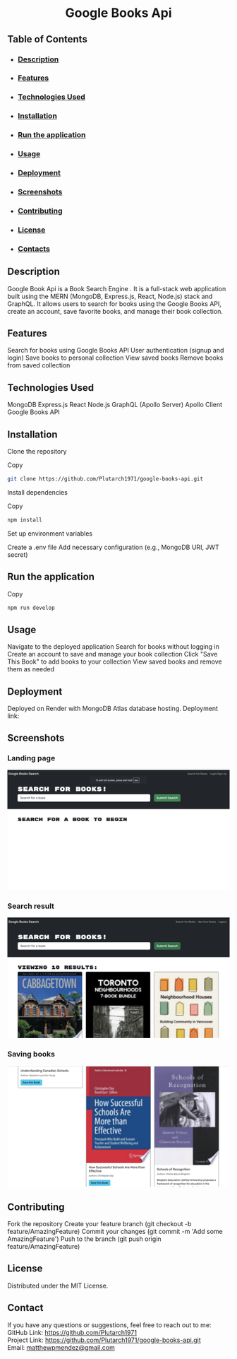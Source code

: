 
<div> <h1 style="text-align: center;">Google Books Api</h1></div>

## Table of Contents
- ### [Description](#description)
- ### [Features](#Features)
- ### [Technologies Used](#technologies-used)
- ### [Installation](#installation)
- ### [Run the application](#run-the-application)
- ### [Usage](#usage)
- ### [Deployment](#deployment)
- ### [Screenshots](#screenshots)
- ### [Contributing](#contributing)
- ### [License](#license)
- ### [Contacts](#contacts)


## Description
Google Book Api is a Book Search Engine . It is a full-stack web application built using the MERN (MongoDB, Express.js, React, Node.js) stack and GraphQL. It allows users to search for books using the Google Books API, create an account, save favorite books, and manage their book collection.

## Features

Search for books using Google Books API
User authentication (signup and login)
Save books to personal collection
View saved books
Remove books from saved collection

## Technologies Used

MongoDB
Express.js
React
Node.js
GraphQL (Apollo Server)
Apollo Client
Google Books API

## Installation

Clone the repository

Copy
```bash
git clone https://github.com/Plutarch1971/google-books-api.git
```

Install dependencies

Copy
```bash
npm install
```
Set up environment variables

Create a .env file
Add necessary configuration (e.g., MongoDB URI, JWT secret)

## Run the application

Copy
```bash
npm run develop
```
## Usage

Navigate to the deployed application
Search for books without logging in
Create an account to save and manage your book collection
Click "Save This Book" to add books to your collection
View saved books and remove them as needed



## Deployment
Deployed on Render with MongoDB Atlas database hosting.
Deployment link: 

## Screenshots
### Landing page
![Landing page](./client/public/screenshots/google-book-api.png)<br>

### Search result
![Search Results](./client/public/screenshots/google-book-api-3.png)<br>

### Saving books
![Saving Book](./client/public/screenshots/google-book-api-2.png)

## Contributing

Fork the repository
Create your feature branch (git checkout -b feature/AmazingFeature)
Commit your changes (git commit -m 'Add some AmazingFeature')
Push to the branch (git push origin feature/AmazingFeature)

## License
Distributed under the MIT License.
## Contact
If you have any questions or suggestions, feel free to reach out to me:<br>
GitHub Link: https://github.com/Plutarch1971<br>
Project Link: https://github.com/Plutarch1971/google-books-api.git<br>
Email: matthewpmendez@gmail.com
